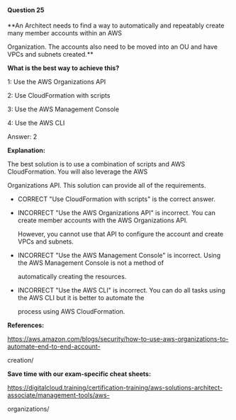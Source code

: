 #### Question  25


**An Architect needs to find a way to automatically and repeatably create many member accounts within an AWS

Organization. The accounts also need to be moved into an OU and have VPCs and subnets created.**


**What is the best way to achieve this?**


1: Use the AWS Organizations API


2: Use CloudFormation with scripts


3: Use the AWS Management Console


4: Use the AWS CLI


Answer: 2


**Explanation:**


The best solution is to use a combination of scripts and AWS CloudFormation. You will also leverage the AWS

Organizations API. This solution can provide all of the requirements.


- CORRECT "Use CloudFormation with scripts" is the correct answer.


- INCORRECT "Use the AWS Organizations API" is incorrect. You can create member accounts with the AWS Organizations API.

  However, you cannot use that API to configure the account and create VPCs and subnets.


- INCORRECT "Use the AWS Management Console" is incorrect. Using the AWS Management Console is not a method of

  automatically creating the resources.


- INCORRECT "Use the AWS CLI" is incorrect. You can do all tasks using the AWS CLI but it is better to automate the

  process using AWS CloudFormation.


**References:**


https://aws.amazon.com/blogs/security/how-to-use-aws-organizations-to-automate-end-to-end-account-

creation/


**Save time with our exam-specific cheat sheets:**


https://digitalcloud.training/certification-training/aws-solutions-architect-associate/management-tools/aws-

organizations/

